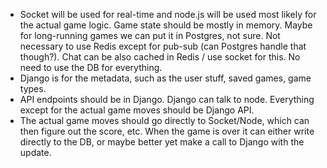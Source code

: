 - Socket will be used for real-time and node.js will be used most likely for the actual game logic. Game state should be mostly in memory. Maybe for long-running games we can put it in Postgres, not sure. Not necessary to use Redis except for pub-sub (can Postgres handle that though?). Chat can be also cached in Redis / use socket for this. No need to use the DB for everything.
- Django is for the metadata, such as the user stuff, saved games, game types.
- API endpoints should be in Django. Django can talk to node. Everything except for the actual game moves should be Django API.
- The actual game moves should go directly to Socket/Node, which can then figure out the score, etc. When the game is over it can either write directly to the DB, or maybe better yet make a call to Django with the update.
